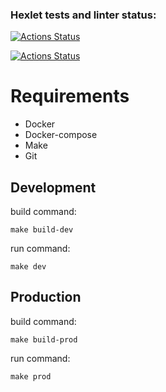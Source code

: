 ### Hexlet tests and linter status:
[![Actions Status](https://github.com/mikhotin/devops-for-programmers-project-74/actions/workflows/hexlet-check.yml/badge.svg)](https://github.com/mikhotin/devops-for-programmers-project-74/actions)

[![Actions Status](https://github.com/mikhotin/devops-for-programmers-project-74/actions/workflows/push.yml/badge.svg)](https://github.com/mikhotin/devops-for-programmers-project-74/actions)

# Requirements
- Docker
- Docker-compose
- Make
- Git

## Development

build command:

```shell
make build-dev
```

run command:

```shell
make dev
```

## Production

build command:
```shell
make build-prod
```

run command:
```shell
make prod
```
